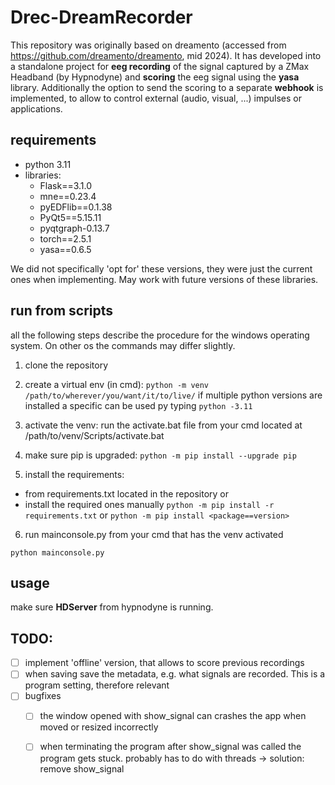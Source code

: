 # Drec-DreamRecorder

This repository was originally based on dreamento (accessed from https://github.com/dreamento/dreamento, mid 2024). 
It has developed into a standalone project for **eeg recording** of the signal captured by a ZMax Headband (by Hypnodyne) and **scoring** the eeg signal using the **yasa** library. Additionally the option to send the scoring to a separate **webhook** is implemented, to allow to control external (audio, visual, ...) impulses or applications.

## requirements
- python 3.11
- libraries:
  - Flask==3.1.0
  - mne==0.23.4
  - pyEDFlib==0.1.38
  - PyQt5==5.15.11
  - pyqtgraph-0.13.7
  - torch==2.5.1
  - yasa==0.6.5

 We did not specifically 'opt for' these versions, they were just the current ones when implementing. May work with future versions of these libraries.

## run from scripts
all the following steps describe the procedure for the windows operating system. On other os the commands may differ slightly.

1. clone the repository

2. create a virtual env (in cmd):
```python -m venv /path/to/wherever/you/want/it/to/live/```
if multiple python versions are installed a specific can be used py typing
```python -3.11```

4. activate the venv:
run the activate.bat file from your cmd located at /path/to/venv/Scripts/activate.bat
  
5. make sure pip is upgraded:
```python -m pip install --upgrade pip```
6. install the requirements:
- from requirements.txt located in the repository or
- install the required ones manually 
```python -m pip install -r requirements.txt```
or
```python -m pip install <package==version>```
6. run mainconsole.py from your cmd that has the venv activated
```
python mainconsole.py
```

## usage
make sure **HDServer** from hypnodyne is running. 

## TODO:
- [ ] implement 'offline' version, that allows to score previous recordings
- [ ] when saving save the metadata, e.g. what signals are recorded. This is a program setting, therefore relevant
- [ ] bugfixes
  - [ ] the window opened with show_signal can crashes the app when moved or resized incorrectly
  - [ ] when terminating the program after show_signal was called the program gets stuck. probably has to do with threads -> solution: remove show_signal

